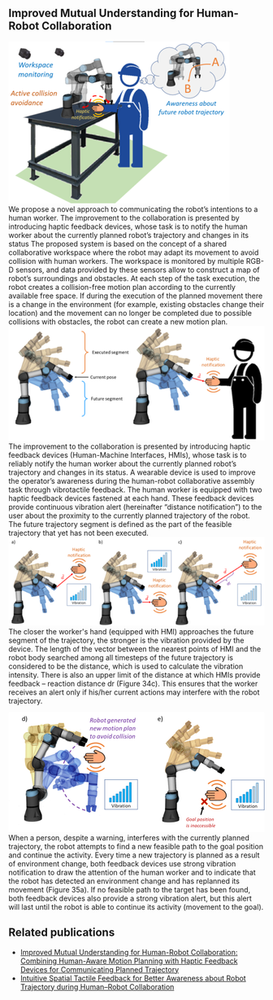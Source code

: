 ## Improved Mutual Understanding for Human-Robot Collaboration 
![Abstract](illustrations/graphical_abstract.png) \
We propose a novel approach to communicating the robot’s intentions to a human worker. The improvement to the collaboration is presented by introducing haptic feedback devices, whose task is to notify the human worker about the currently planned robot’s trajectory and changes in its status
The proposed system is based on the concept of a shared collaborative workspace where the robot may adapt its movement to avoid collision with human workers. The workspace is monitored by multiple RGB-D sensors, and data provided by these sensors allow to construct a map of robot’s surroundings and obstacles. At each step of the task execution, the robot creates a collision-free motion plan according to the currently available free space. If during the execution of the planned movement there is a change in the environment (for example, existing obstacles change their location) and the movement can no longer be completed due to possible collisions with obstacles, the robot can create a new motion plan. 
![Fig1](illustrations/1.png) \
The improvement to the collaboration is presented by introducing haptic feedback devices (Human-Machine Interfaces, HMIs), whose task is to reliably notify the human worker about the currently planned robot’s trajectory and changes in its status. A wearable device is used to improve the operator’s awareness during the human-robot collaborative assembly task through vibrotactile feedback. The human worker is equipped with two haptic feedback devices fastened at each hand. These feedback devices provide continuous vibration alert (hereinafter “distance notification”) to the user about the proximity to the currently planned trajectory of the robot. The future trajectory segment is defined as the part of the feasible trajectory that yet has not been executed.
![Fig2](illustrations/2.png) \
The closer the worker's hand (equipped with HMI) approaches the future segment of the trajectory, the stronger is the vibration provided by the device. The length of the vector between the nearest points of HMI and the robot body searched among all timesteps of the future trajectory is considered to be the distance, which is used to calculate the vibration intensity. There is also an upper limit of the distance at which HMIs provide feedback – reaction distance dr (Figure 34c). This ensures that the worker receives an alert only if his/her current actions may interfere with the robot trajectory.

![Fig3](illustrations/3.png) \
When a person, despite a warning, interferes with the currently planned trajectory, the robot attempts to find a new feasible path to the goal position and continue the activity. Every time a new trajectory is planned as a result of environment change, both feedback devices use strong vibration notification to draw the attention of the human worker and to indicate that the robot has detected an environment change and has replanned its movement (Figure 35a). If no feasible path to the target has been found, both feedback devices also provide a strong vibration alert, but this alert will last until the robot is able to continue its activity (movement to the goal). 


## Related publications

*   [Improved Mutual Understanding for Human-Robot Collaboration: Combining Human-Aware Motion Planning with Haptic Feedback Devices for Communicating Planned Trajectory](httpshttps://www.mdpi.com/1424-8220/21/11/3673)
*   [Intuitive Spatial Tactile Feedback for Better Awareness about Robot Trajectory during Human–Robot Collaboration](https://doi.org/10.3390/s21175748)

